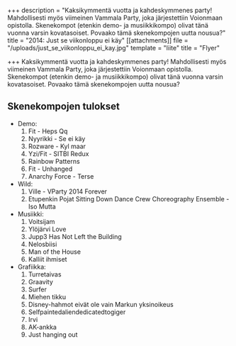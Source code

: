 +++
description = "Kaksikymmentä vuotta ja kahdeskymmenes party! Mahdollisesti myös viimeinen Vammala Party, joka järjestettiin Voionmaan opistolla. Skenekompot (etenkin demo- ja musiikkikompo) olivat tänä vuonna varsin kovatasoiset. Povaako tämä skenekompojen uutta nousua?"
title = "2014: Just se viikonloppu ei käy"
[[attachments]]
file = "/uploads/just_se_viikonloppu_ei_kay.jpg"
template = "liite"
title = "Flyer"

+++
Kaksikymmentä vuotta ja kahdeskymmenes party! Mahdollisesti myös viimeinen Vammala Party, joka järjestettiin Voionmaan opistolla. Skenekompot (etenkin demo- ja musiikkikompo) olivat tänä vuonna varsin kovatasoiset. Povaako tämä skenekompojen uutta nousua?

## Skenekompojen tulokset

* Demo:
  1. Fit - Heps Qq
  2. Nyyrikki - Se ei käy
  3. Rozware - Kyl maar
  4. Yzi/Fit - SITBI Redux
  5. Rainbow Patterns
  6. Fit - Unhanged
  7. Anarchy Force - Terse
* Wild:
  1. Ville - VParty 2014 Forever
  2. Etupenkin Pojat Sitting Down Dance Crew Choreography Ensemble - Iso Mutta
* Musiikki:
  1. Voitsijam
  2. Ylöjärvi Love
  3. Jupp3 Has Not Left the Building
  4. Nelosbiisi
  5. Man of the House
  6. Kalliit ihmiset
* Grafiikka:
  1. Turretaivas
  2. Graavity
  3. Surfer
  4. Miehen tikku
  5. Disney-hahmot eivät ole vain Markun yksinoikeus
  6. Selfpaintedaliendedicatedtogiger
  7. Irvi
  8. AK-ankka
  9. Just hanging out
